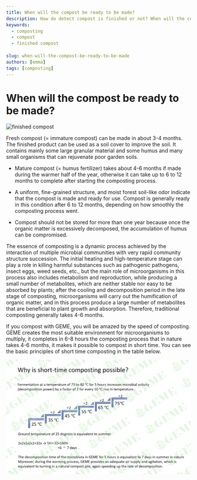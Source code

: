 ```yaml
---
title: When will the compost be ready to be made?
description: How do detect compost is finished or not? When will the compost be ready to be made?
keywords:
  - composting
  - compost
  - finished compost

slug: when-will-the-compost-be-ready-to-be-made
authors: [emma]
tags: [composting]
---
```


# When will the compost be ready to be made?

![finished compost](./img/img.png)


Fresh compost (= immature compost) can be made in about 3-4 months. The finished product can be used as a soil cover to 
improve the soil. It contains mainly some large granular material and some humus and many small organisms that can 
rejuvenate poor garden soils.
<!-- truncate -->
- Mature compost (= humus fertilizer) takes about 4-6 months if made during the warmer half of the year, otherwise it can 
take up to 6 to 12 months to complete after starting the composting process.

- A uniform, fine-grained structure, and moist forest soil-like odor indicate that the compost is made and ready for use. 
Compost is generally ready in this condition after 6 to 12 months, depending on how smoothly the composting process went.

- Compost should not be stored for more than one year because once the organic matter is excessively decomposed, the accumulation
of humus can be compromised.

The essence of composting is a dynamic process achieved by the interaction of multiple microbial communities with very 
rapid community structure succession. The initial heating and high-temperature stage can play a role in killing harmful
substances such as pathogenic pathogens, insect eggs, weed seeds, etc., but the main role of microorganisms in this process 
also includes metabolism and reproduction, while producing a small number of metabolites, which are neither stable nor easy 
to be absorbed by plants; after the cooling and decomposition period in the late stage of composting, microorganisms 
will carry out the humification of organic matter, and in this process produce a large number of metabolites that are beneficial 
to plant growth and absorption. Therefore, traditional composting generally takes 4-6 months.

If you compost with GEME, you will be amazed by the speed of composting. GEME creates the most suitable environment for 
microorganisms to multiply, it completes in 6-8 hours the composting process that in nature takes 4-6 months, 
it makes it possible to compost in short time. You can see the basic principles of short time composting in the table below.

![finished compost](./img/img_1.png)
